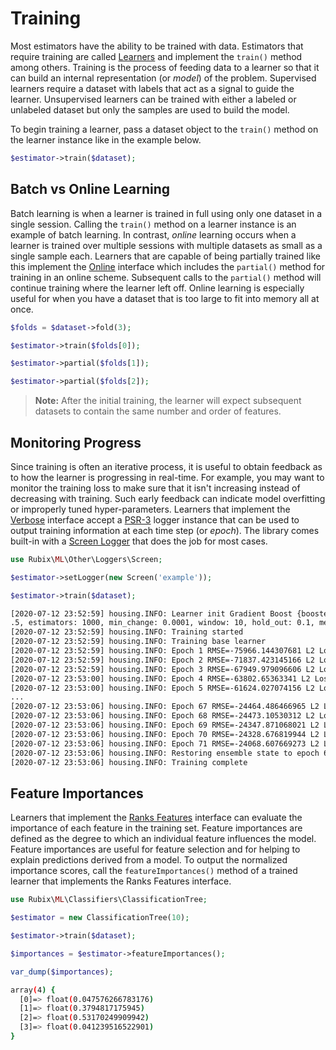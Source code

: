# Training
Most estimators have the ability to be trained with data. Estimators that require training are called [Learners](learner.md) and implement the `train()` method among others. Training is the process of feeding data to a learner so that it can build an internal representation (or *model*) of the problem. Supervised learners require a dataset with labels that act as a signal to guide the learner. Unsupervised learners can be trained with either a labeled or unlabeled dataset but only the samples are used to build the model.

To begin training a learner, pass a dataset object to the `train()` method on the learner instance like in the example below.

```php
$estimator->train($dataset);
```

## Batch vs Online Learning
Batch learning is when a learner is trained in full using only one dataset in a single session. Calling the `train()` method on a learner instance is an example of batch learning. In contrast, *online* learning occurs when a learner is trained over multiple sessions with multiple datasets as small as a single sample each. Learners that are capable of being partially trained like this implement the [Online](online.md) interface which includes the `partial()` method for training in an online scheme. Subsequent calls to the `partial()` method will continue training where the learner left off. Online learning is especially useful for when you have a dataset that is too large to fit into memory all at once.

```php
$folds = $dataset->fold(3);

$estimator->train($folds[0]);

$estimator->partial($folds[1]);

$estimator->partial($folds[2]);
```

> **Note:** After the initial training, the learner will expect subsequent datasets to contain the same number and order of features.

## Monitoring Progress
Since training is often an iterative process, it is useful to obtain feedback as to how the learner is progressing in real-time. For example, you may want to monitor the training loss to make sure that it isn't increasing instead of decreasing with training. Such early feedback can indicate model overfitting or improperly tuned hyper-parameters. Learners that implement the [Verbose](verbose.md) interface accept a [PSR-3](https://www.php-fig.org/psr/psr-3/) logger instance that can be used to output training information at each time step (or *epoch*). The library comes built-in with a [Screen Logger](other/loggers/screen.md) that does the job for most cases.

```php
use Rubix\ML\Other\Loggers\Screen;

$estimator->setLogger(new Screen('example'));

$estimator->train($dataset);
```

```sh
[2020-07-12 23:52:59] housing.INFO: Learner init Gradient Boost {booster: Regression Tree {max_height: 4, max_leaf_size: 3, max_features: null, min_purity_increase: 1.0E-7}, rate: 0.1, ratio: 0
.5, estimators: 1000, min_change: 0.0001, window: 10, hold_out: 0.1, metric: RMSE, base: Dummy Regressor {strategy: Mean}}
[2020-07-12 23:52:59] housing.INFO: Training started
[2020-07-12 23:52:59] housing.INFO: Training base learner
[2020-07-12 23:52:59] housing.INFO: Epoch 1 RMSE=-75966.144307681 L2 Loss=6273028418.4053
[2020-07-12 23:52:59] housing.INFO: Epoch 2 RMSE=-71837.423145166 L2 Loss=5398183359.0029
[2020-07-12 23:52:59] housing.INFO: Epoch 3 RMSE=-67949.979096606 L2 Loss=4847398522.703
[2020-07-12 23:53:00] housing.INFO: Epoch 4 RMSE=-63802.65363341 L2 Loss=4515203001.2578
[2020-07-12 23:53:00] housing.INFO: Epoch 5 RMSE=-61624.027074156 L2 Loss=3988666807.5813
...
[2020-07-12 23:53:06] housing.INFO: Epoch 67 RMSE=-24464.486466965 L2 Loss=706106123.97902
[2020-07-12 23:53:06] housing.INFO: Epoch 68 RMSE=-24473.10530312 L2 Loss=701284659.63732
[2020-07-12 23:53:06] housing.INFO: Epoch 69 RMSE=-24347.871068021 L2 Loss=696422563.57693
[2020-07-12 23:53:06] housing.INFO: Epoch 70 RMSE=-24328.676819944 L2 Loss=690861140.1853
[2020-07-12 23:53:06] housing.INFO: Epoch 71 RMSE=-24068.607669273 L2 Loss=685669903.74276
[2020-07-12 23:53:06] housing.INFO: Restoring ensemble state to epoch 61
[2020-07-12 23:53:06] housing.INFO: Training complete
```

## Feature Importances
Learners that implement the [Ranks Features](ranks-features.md) interface can evaluate the importance of each feature in the training set. Feature importances are defined as the degree to which an individual feature influences the model. Feature importances are useful for feature selection and for helping to explain predictions derived from a model. To output the normalized importance scores, call the `featureImportances()` method of a trained learner that implements the Ranks Features interface.

```php
use Rubix\ML\Classifiers\ClassificationTree;

$estimator = new ClassificationTree(10);

$estimator->train($dataset);

$importances = $estimator->featureImportances();

var_dump($importances);
```

```sh
array(4) {
  [0]=> float(0.047576266783176)
  [1]=> float(0.3794817175945)
  [2]=> float(0.53170249909942)
  [3]=> float(0.041239516522901)
}
```
